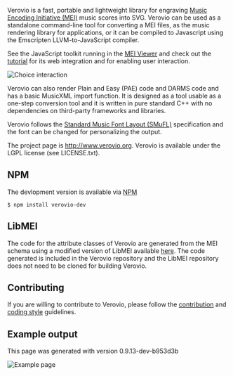 Verovio is a fast, portable and lightweight library for engraving [Music Encoding Initiative (MEI)](http://www.music-encoding.org) music scores into SVG. Verovio can be used as a standalone command-line tool for converting a MEI files, as the music rendering library for applications, or it can be compiled to Javascript using the Emscripten LLVM-to-JavaScript compiler.

See the JavaScript toolkit running in the [MEI Viewer](http://www.verovio.org/mei-viewer.xhtml) and check out the [tutorial](http://www.verovio.org/tutorial.xhtml) for its web integration and for enabling user interaction.

![Choice interaction](https://raw.githubusercontent.com/rism-ch/verovio/gh-pages/movies/reflow.gif)

Verovio can also render Plain and Easy (PAE) code and DARMS code and has a basic MusicXML import function. It is designed as a tool usable as a one-step conversion tool and it is written in pure standard C++ with no dependencies on third-party frameworks and libraries.

Verovio follows the [Standard Music Font Layout (SMuFL)](http://www.smufl.org) specification and the font can be changed for personalizing the output.

The project page is http://www.verovio.org. Verovio is available under the LGPL license (see LICENSE.txt).


NPM
---

The devlopment version is available via [NPM](https://www.npmjs.com/package/verovio-dev)

    $ npm install verovio-dev

LibMEI
------

The code for the attribute classes of Verovio are generated from the MEI schema using a modified version of LibMEI available [here](https://github.com/rism-ch/libmei). The code generated is included in the Verovio repository and the LibMEI repository does not need to be cloned for building Verovio.

Contributing
------------

If you are willing to contribute to Verovio, please follow the [contribution](doc/contributing.md) and [coding style](doc/guidelines.md) guidelines.

Example output
--------------

This page was generated with version 0.9.13-dev-b953d3b

![Example page](https://raw.githubusercontent.com/rism-ch/verovio/gh-pages/images/verovio-exp-0.9.13-dev.png)
